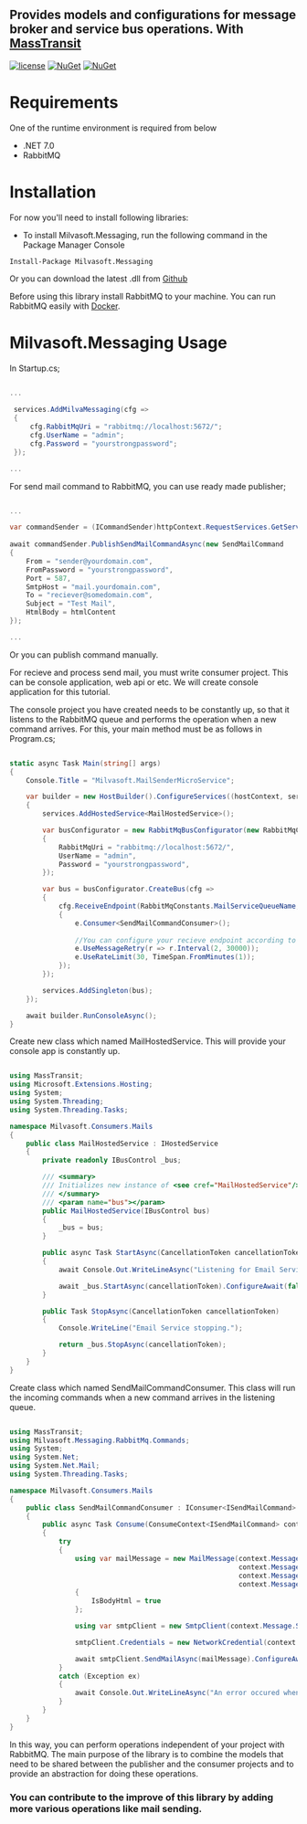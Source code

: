 ## Provides models and configurations for message broker and service bus operations. With [MassTransit](https://github.com/MassTransit/MassTransit)
  
[![license](https://img.shields.io/badge/license-MIT-blue.svg)](https://github.com/Milvasoft/Milvasoft/blob/master/LICENSE)  [![NuGet](https://img.shields.io/nuget/v/Milvasoft.Templates.Web.Ef)](https://www.nuget.org/packages/Milvasoft.Helpers/)   [![NuGet](https://img.shields.io/nuget/dt/Milvasoft.Messaging)](https://www.nuget.org/packages/Milvasoft.Messaging) 

# Requirements
One of the runtime environment is required from below
* .NET 7.0
* RabbitMQ

# Installation

For now you'll need to install following libraries:

* To install Milvasoft.Messaging, run the following command in the Package Manager Console
```
Install-Package Milvasoft.Messaging
```
 Or you can download the latest .dll from [Github](https://github.com/Milvasoft/Milvasoft.Messaging)

Before using this library install RabbitMQ to your machine. You can run RabbitMQ easily with [Docker](https://hub.docker.com/_/rabbitmq).

# Milvasoft.Messaging Usage

In Startup.cs;

```csharp 1

...
	    
 services.AddMilvaMessaging(cfg =>
 {
     cfg.RabbitMqUri = "rabbitmq://localhost:5672/";
     cfg.UserName = "admin";
     cfg.Password = "yourstrongpassword";
 });

...

```

For send mail command to RabbitMQ, you can use ready made publisher;

```csharp 1

...

var commandSender = (ICommandSender)httpContext.RequestServices.GetService(typeof(ICommandSender));
	    
await commandSender.PublishSendMailCommandAsync(new SendMailCommand
{
    From = "sender@yourdomain.com",
    FromPassword = "yourstrongpassword",
    Port = 587,
    SmtpHost = "mail.yourdomain.com",
    To = "reciever@somedomain.com",
    Subject = "Test Mail",
    HtmlBody = htmlContent
});

...

```

Or you can publish command manually.

For recieve and process send mail, you must write consumer project. This can be console application, web api or etc. We will create console application for this tutorial.

The console project you have created needs to be constantly up, so that it listens to the RabbitMQ queue and performs the operation when a new command arrives. For this, your main method must be as follows in Program.cs;

```csharp 1

static async Task Main(string[] args)
{
    Console.Title = "Milvasoft.MailSenderMicroService";

    var builder = new HostBuilder().ConfigureServices((hostContext, services) =>
    {
        services.AddHostedService<MailHostedService>();

        var busConfigurator = new RabbitMqBusConfigurator(new RabbitMqConfiguration
        {
            RabbitMqUri = "rabbitmq://localhost:5672/",
            UserName = "admin",
            Password = "yourstrongpassword",
        });

        var bus = busConfigurator.CreateBus(cfg =>
        {            
            cfg.ReceiveEndpoint(RabbitMqConstants.MailServiceQueueName, e =>
            {
                e.Consumer<SendMailCommandConsumer>();
                
                //You can configure your recieve endpoint according to your needs in MassTransit.
                e.UseMessageRetry(r => r.Interval(2, 30000));
                e.UseRateLimit(30, TimeSpan.FromMinutes(1));
            });
        });

        services.AddSingleton(bus);
    });

    await builder.RunConsoleAsync();
}

```

Create new class which named MailHostedService. This will provide your console app is constantly up.

```csharp 1

using MassTransit;
using Microsoft.Extensions.Hosting;
using System;
using System.Threading;
using System.Threading.Tasks;

namespace Milvasoft.Consumers.Mails
{
    public class MailHostedService : IHostedService
    {
        private readonly IBusControl _bus;

        /// <summary>
        /// Initializes new instance of <see cref="MailHostedService"/>.
        /// </summary>
        /// <param name="bus"></param>
        public MailHostedService(IBusControl bus)
        {
            _bus = bus;
        }

        public async Task StartAsync(CancellationToken cancellationToken)
        {
            await Console.Out.WriteLineAsync("Listening for Email Service commands/events...");

            await _bus.StartAsync(cancellationToken).ConfigureAwait(false);
        }

        public Task StopAsync(CancellationToken cancellationToken)
        {
            Console.WriteLine("Email Service stopping.");

            return _bus.StopAsync(cancellationToken);
        }
    }
}

```

Create class which named SendMailCommandConsumer. This class will run the incoming commands when a new command arrives in the listening queue.


```csharp 1

using MassTransit;
using Milvasoft.Messaging.RabbitMq.Commands;
using System;
using System.Net;
using System.Net.Mail;
using System.Threading.Tasks;

namespace Milvasoft.Consumers.Mails
{
    public class SendMailCommandConsumer : IConsumer<ISendMailCommand>
    {
        public async Task Consume(ConsumeContext<ISendMailCommand> context)
        {
            try
            {
                using var mailMessage = new MailMessage(context.Message.From,
                                                        context.Message.To,
                                                        context.Message.Subject,
                                                        context.Message.HtmlBody)
                {
                    IsBodyHtml = true
                };

                using var smtpClient = new SmtpClient(context.Message.SmtpHost, context.Message.Port);

                smtpClient.Credentials = new NetworkCredential(context.Message.From, context.Message.FromPassword);

                await smtpClient.SendMailAsync(mailMessage).ConfigureAwait(false);
            }
            catch (Exception ex)
            {
                await Console.Out.WriteLineAsync("An error occured when sending mail.");
            }
        }
    }
}

```

In this way, you can perform operations independent of your project with RabbitMQ. The main purpose of the library is to combine the models that need to be shared between the publisher and the consumer projects and to provide an abstraction for doing these operations. 

### You can contribute to the improve of this library by adding more various operations like mail sending.
